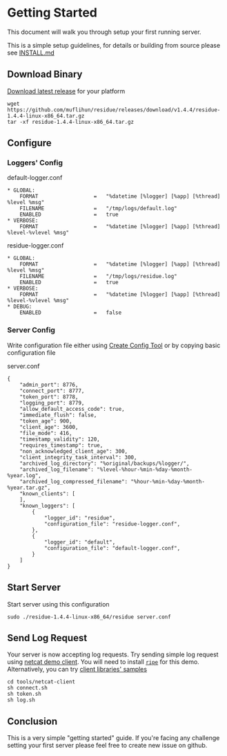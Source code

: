 # Getting Started

This document will walk you through setup your first running server.

This is a simple setup guidelines, for details or building from source please see [INSTALL.md](/docs/INSTALL.md)

## Download Binary
[Download latest release](https://github.com/muflihun/residue/releases/latest) for your platform

```
wget https://github.com/muflihun/residue/releases/download/v1.4.4/residue-1.4.4-linux-x86_64.tar.gz
tar -xf residue-1.4.4-linux-x86_64.tar.gz
```
 
## Configure

### Loggers' Config

default-logger.conf
```
* GLOBAL:
    FORMAT                  =   "%datetime [%logger] [%app] [%thread] %level %msg"
    FILENAME                =   "/tmp/logs/default.log"
    ENABLED                 =   true
* VERBOSE:
    FORMAT                  =   "%datetime [%logger] [%app] [%thread] %level-%vlevel %msg"
```

residue-logger.conf
```
* GLOBAL:
    FORMAT                  =   "%datetime [%logger] [%app] [%thread] %level %msg"
    FILENAME                =   "/tmp/logs/residue.log"
    ENABLED                 =   true
* VERBOSE:
    FORMAT                  =   "%datetime [%logger] [%app] [%thread] %level-%vlevel %msg"
* DEBUG:
    ENABLED                 =   false
```

### Server Config
Write configuration file either using [Create Config Tool](https://muflihun.github.io/residue/create-server-config) or by copying basic configuration file

server.conf
```
{
    "admin_port": 8776,
    "connect_port": 8777,
    "token_port": 8778,
    "logging_port": 8779,
    "allow_default_access_code": true,
    "immediate_flush": false,
    "token_age": 900,
    "client_age": 3600,
    "file_mode": 416,
    "timestamp_validity": 120,
    "requires_timestamp": true,
    "non_acknowledged_client_age": 300,
    "client_integrity_task_interval": 300,
    "archived_log_directory": "%original/backups/%logger/",
    "archived_log_filename": "%level-%hour-%min-%day-%month-%year.log",
    "archived_log_compressed_filename": "%hour-%min-%day-%month-%year.tar.gz",
    "known_clients": [
    ],
    "known_loggers": [
        {
            "logger_id": "residue",
            "configuration_file": "residue-logger.conf",
        },
        {
            "logger_id": "default",
            "configuration_file": "default-logger.conf",
        }
    ]
}
```

## Start Server
Start server using this configuration

```
sudo ./residue-1.4.4-linux-x86_64/residue server.conf
```

## Send Log Request
Your server is now accepting log requests. Try sending simple log request using [netcat demo client](https://github.com/muflihun/residue/blob/master/tools/netcat-client). You will need to install [`ripe`](https://github.com/muflihun/ripe/releases/latest) for this demo. Alternatively, you can try [client libraries' samples](https://github.com/muflihun/residue-node/tree/master/samples/cli)

```
cd tools/netcat-client
sh connect.sh
sh token.sh
sh log.sh
```

## Conclusion
This is a very simple "getting started" guide. If you're facing any challenge setting your first server please feel free to create new issue on github.

